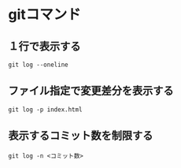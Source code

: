# gitコマンド
## １行で表示する
```
git log --oneline
```
## ファイル指定で変更差分を表示する
```
git log -p index.html
```
## 表示するコミット数を制限する
```
git log -n <コミット数>
```
